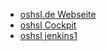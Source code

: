* [oshsl.de Webseite](https://oshsl.de)
* [oshsl Cockpit](https://oshsl.de:9090)
* [oshsl jenkins1](https://jenkins1.oshsl.de)